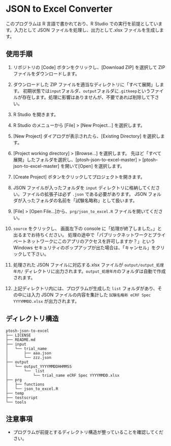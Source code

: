 # JSON to Excel Converter

このプログラムは R 言語で書かれており、R Studio での実行を前提としています。入力として JSON ファイルを処理し、出力として.xlsx ファイルを生成します。

## 使用手順

1. リポジトリの [Code] ボタンをクリックし、[Download ZIP] を選択して ZIP ファイルをダウンロードします。

2. ダウンロードした ZIP ファイルを適当なディレクトリに「すべて展開」します。 初期状態では`input`フォルダ、`output`フォルダに`.gitkeep`というファイルが存在します。処理に影響はありませんが、不要であれば削除して下さい。

3. R Studio を開きます。

4. R Studio のメニューから [File] > [New Project...] を選択します。

5. [New Project] ダイアログが表示されたら、[Existing Directory] を選択します。

6. [Project working directory] > [Browse...] を選択します。 先ほど「すべて展開」したフォルダを選択し、[ptosh-json-to-excel-master] > [ptosh-json-to-excel-master] を開いて[Open] を選択します。

7. [Create Project] ボタンをクリックしてプロジェクトを開きます。

8. JSON ファイルが入ったフォルダを `input` ディレクトリに格納してください。ファイルの拡張子は必ず `.json` である必要があります。 JSON フォルダが入ったフォルダの名前を「試験名略称」として扱います。

9. [File] > [Open File...]から、`prg/json_to_excel.R` ファイルを開いてください。
10. `source` をクリックし、 画面左下の console に「処理が終了しました。」と出るまでお待ちください。 処理の途中で「パブリックネットワークとプライベートネットワークにこのアプリのアクセスを許可しますか？」という Windows セキュリティのポップアップが出た場合は、「キャンセル」をクリックして下さい。

11. 処理された JSON ファイルに対応する.xlsx ファイルが `output/output_処理年月/` ディレクトリに出力されます。`output_処理年月`のフォルダは自動で作成されます。

12. 上記ディレクトリ内には、プログラムが生成した `list` フォルダがあり、その中には入力 JSON ファイルの内容を集計した `試験名略称 eCRF Spec YYYYMMDD.xlsx` が出力されます。

## ディレクトリ構造

```
ptosh-json-to-excel
├── LICENSE
├── README.md
├── input
│   └── trial_name
│       ├── aaa.json
│       └── zzz.json
├── output
│   └── output_YYYYMMDDHHMMSS
│       └──  list
│           └── trial_name eCRF Spec YYYYMMDD.xlsx
├── prg
│   ├── functions
│   └── json_to_excel.R
├── temp
├── testscript
└── tools
```

## 注意事項

- プログラムが前提とするディレクトリ構造が整っていることを確認してください。
